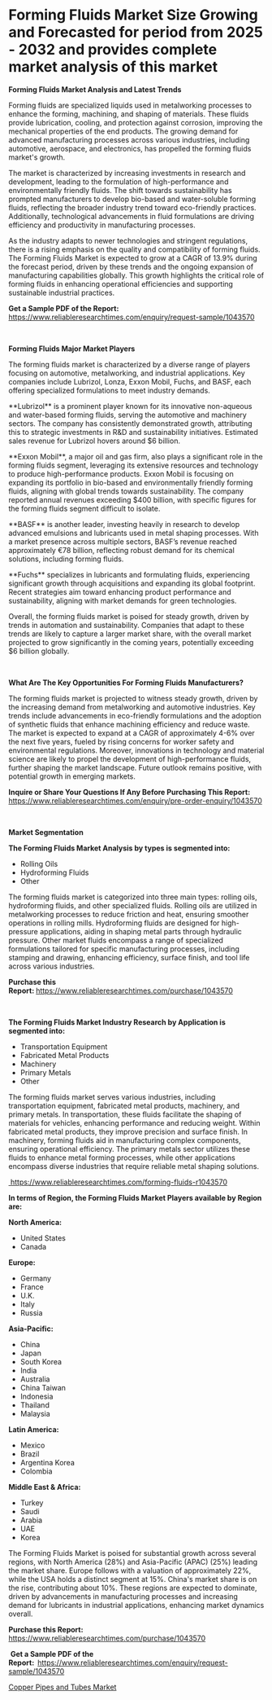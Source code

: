 <p><h1>Forming Fluids Market Size Growing and Forecasted for period from 2025 - 2032 and provides complete market analysis of this market</h1></p><p><strong>Forming Fluids Market Analysis and Latest Trends</strong></p>
<p><p>Forming fluids are specialized liquids used in metalworking processes to enhance the forming, machining, and shaping of materials. These fluids provide lubrication, cooling, and protection against corrosion, improving the mechanical properties of the end products. The growing demand for advanced manufacturing processes across various industries, including automotive, aerospace, and electronics, has propelled the forming fluids market's growth.</p><p>The market is characterized by increasing investments in research and development, leading to the formulation of high-performance and environmentally friendly fluids. The shift towards sustainability has prompted manufacturers to develop bio-based and water-soluble forming fluids, reflecting the broader industry trend toward eco-friendly practices. Additionally, technological advancements in fluid formulations are driving efficiency and productivity in manufacturing processes.</p><p>As the industry adapts to newer technologies and stringent regulations, there is a rising emphasis on the quality and compatibility of forming fluids. The Forming Fluids Market is expected to grow at a CAGR of 13.9% during the forecast period, driven by these trends and the ongoing expansion of manufacturing capabilities globally. This growth highlights the critical role of forming fluids in enhancing operational efficiencies and supporting sustainable industrial practices.</p></p>
<p><strong>Get a Sample PDF of the Report:&nbsp;</strong> <a href="https://www.reliableresearchtimes.com/enquiry/request-sample/1043570?utm_campaign=2774&utm_medium=2&utm_source=Github&utm_content=ia&utm_term=02042025&utm_id=forming-fluids">https://www.reliableresearchtimes.com/enquiry/request-sample/1043570</a></p>
<p>&nbsp;</p>
<p><strong>Forming Fluids Major Market Players</strong></p>
<p><p>The forming fluids market is characterized by a diverse range of players focusing on automotive, metalworking, and industrial applications. Key companies include Lubrizol, Lonza, Exxon Mobil, Fuchs, and BASF, each offering specialized formulations to meet industry demands.</p><p>**Lubrizol** is a prominent player known for its innovative non-aqueous and water-based forming fluids, serving the automotive and machinery sectors. The company has consistently demonstrated growth, attributing this to strategic investments in R&D and sustainability initiatives. Estimated sales revenue for Lubrizol hovers around $6 billion.</p><p>**Exxon Mobil**, a major oil and gas firm, also plays a significant role in the forming fluids segment, leveraging its extensive resources and technology to produce high-performance products. Exxon Mobil is focusing on expanding its portfolio in bio-based and environmentally friendly forming fluids, aligning with global trends towards sustainability. The company reported annual revenues exceeding $400 billion, with specific figures for the forming fluids segment difficult to isolate.</p><p>**BASF** is another leader, investing heavily in research to develop advanced emulsions and lubricants used in metal shaping processes. With a market presence across multiple sectors, BASF’s revenue reached approximately €78 billion, reflecting robust demand for its chemical solutions, including forming fluids.</p><p>**Fuchs** specializes in lubricants and formulating fluids, experiencing significant growth through acquisitions and expanding its global footprint. Recent strategies aim toward enhancing product performance and sustainability, aligning with market demands for green technologies.</p><p>Overall, the forming fluids market is poised for steady growth, driven by trends in automation and sustainability. Companies that adapt to these trends are likely to capture a larger market share, with the overall market projected to grow significantly in the coming years, potentially exceeding $6 billion globally.</p></p>
<p>&nbsp;</p>
<p><strong>What Are The Key Opportunities For Forming Fluids Manufacturers?</strong></p>
<p><p>The forming fluids market is projected to witness steady growth, driven by the increasing demand from metalworking and automotive industries. Key trends include advancements in eco-friendly formulations and the adoption of synthetic fluids that enhance machining efficiency and reduce waste. The market is expected to expand at a CAGR of approximately 4-6% over the next five years, fueled by rising concerns for worker safety and environmental regulations. Moreover, innovations in technology and material science are likely to propel the development of high-performance fluids, further shaping the market landscape. Future outlook remains positive, with potential growth in emerging markets.</p></p>
<p><strong>Inquire or Share Your Questions If Any Before Purchasing This Report:</strong> <a href="https://www.reliableresearchtimes.com/enquiry/pre-order-enquiry/1043570?utm_campaign=2774&utm_medium=2&utm_source=Github&utm_content=ia&utm_term=02042025&utm_id=forming-fluids">https://www.reliableresearchtimes.com/enquiry/pre-order-enquiry/1043570</a></p>
<p>&nbsp;</p>
<p><strong>Market Segmentation</strong></p>
<p><strong>The Forming Fluids Market Analysis by types is segmented into:</strong></p>
<p><ul><li>Rolling Oils</li><li>Hydroforming Fluids</li><li>Other</li></ul></p>
<p><p>The forming fluids market is categorized into three main types: rolling oils, hydroforming fluids, and other specialized fluids. Rolling oils are utilized in metalworking processes to reduce friction and heat, ensuring smoother operations in rolling mills. Hydroforming fluids are designed for high-pressure applications, aiding in shaping metal parts through hydraulic pressure. Other market fluids encompass a range of specialized formulations tailored for specific manufacturing processes, including stamping and drawing, enhancing efficiency, surface finish, and tool life across various industries.</p></p>
<p><strong>Purchase this Report:&nbsp;</strong><a href="https://www.reliableresearchtimes.com/purchase/1043570?utm_campaign=2774&utm_medium=2&utm_source=Github&utm_content=ia&utm_term=02042025&utm_id=forming-fluids">https://www.reliableresearchtimes.com/purchase/1043570</a></p>
<p>&nbsp;</p>
<p><strong>The Forming Fluids Market Industry Research by Application is segmented into:</strong></p>
<p><ul><li>Transportation Equipment</li><li>Fabricated Metal Products</li><li>Machinery</li><li>Primary Metals</li><li>Other</li></ul></p>
<p><p>The forming fluids market serves various industries, including transportation equipment, fabricated metal products, machinery, and primary metals. In transportation, these fluids facilitate the shaping of materials for vehicles, enhancing performance and reducing weight. Within fabricated metal products, they improve precision and surface finish. In machinery, forming fluids aid in manufacturing complex components, ensuring operational efficiency. The primary metals sector utilizes these fluids to enhance metal forming processes, while other applications encompass diverse industries that require reliable metal shaping solutions.</p></p>
<p><a href="https://www.reliableresearchtimes.com/forming-fluids-r1043570?utm_campaign=2774&utm_medium=2&utm_source=Github&utm_content=ia&utm_term=02042025&utm_id=forming-fluids">&nbsp;https://www.reliableresearchtimes.com/forming-fluids-r1043570</a></p>
<p><strong>In terms of Region, the Forming Fluids Market Players available by Region are:</strong></p>
<p>
    <p> <strong> North America: </strong>
        <ul>
            <li>United States</li>
            <li>Canada</li>
        </ul>
        </p> 
    <p> <strong> Europe: </strong>
        <ul>
            <li>Germany</li>
            <li>France</li>
            <li>U.K.</li>
            <li>Italy</li>
            <li>Russia</li>
        </ul>
        </p> 
    <p> <strong> Asia-Pacific: </strong>
        <ul>
            <li>China</li>
            <li>Japan</li>
            <li>South Korea</li>
            <li>India</li>
            <li>Australia</li>
            <li>China Taiwan</li>
            <li>Indonesia</li>
            <li>Thailand</li>
            <li>Malaysia</li>
        </ul>
        </p> 
    <p> <strong> Latin America: </strong>
        <ul>
            <li>Mexico</li>
            <li>Brazil</li>
            <li>Argentina Korea</li>
            <li>Colombia</li>
        </ul>
        </p> 
    <p> <strong> Middle East & Africa: </strong>
        <ul>
            <li>Turkey</li>
            <li>Saudi</li>
            <li>Arabia</li>
            <li>UAE</li>
            <li>Korea</li>
        </ul>
    </p>
    </p>
<p><p>The Forming Fluids Market is poised for substantial growth across several regions, with North America (28%) and Asia-Pacific (APAC) (25%) leading the market share. Europe follows with a valuation of approximately 22%, while the USA holds a distinct segment at 15%. China's market share is on the rise, contributing about 10%. These regions are expected to dominate, driven by advancements in manufacturing processes and increasing demand for lubricants in industrial applications, enhancing market dynamics overall.</p></p>
<p><strong>Purchase this Report: </strong><a href="https://www.reliableresearchtimes.com/purchase/1043570?utm_campaign=2774&utm_medium=2&utm_source=Github&utm_content=ia&utm_term=02042025&utm_id=forming-fluids">https://www.reliableresearchtimes.com/purchase/1043570</a></p>
<p>&nbsp;<strong>Get a Sample PDF of the Report:&nbsp;&nbsp;</strong><a href="https://www.reliableresearchtimes.com/enquiry/request-sample/1043570?utm_campaign=2774&utm_medium=2&utm_source=Github&utm_content=ia&utm_term=02042025&utm_id=forming-fluids">https://www.reliableresearchtimes.com/enquiry/request-sample/1043570</a></p>
<p><strong></strong></p>
<p><p><a href="https://github.com/shirleenfraker87/Market-Research-Report-List-1/blob/main/copper-pipes-and-tubes-market.md?utm_campaign=2774&utm_medium=2&utm_source=Github&utm_content=ia&utm_term=02042025&utm_id=forming-fluids">Copper Pipes and Tubes Market</a></p></p>